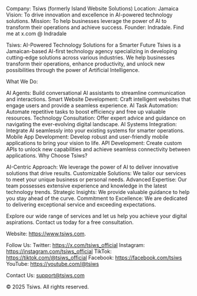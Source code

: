 Company: Tsiws (formerly Island Website Solutions)
Location: Jamaica
Vision: To drive innovation and excellence in AI-powered technology solutions.
Mission: To help businesses leverage the power of AI to transform their operations and achieve success.
Founder: Indradale. Find me at x.com @ Indradale

Tsiws: AI-Powered Technology Solutions for a Smarter Future
Tsiws is a Jamaican-based AI-first technology agency specializing in developing cutting-edge solutions across various industries. We help businesses transform their operations, enhance productivity, and unlock new possibilities through the power of Artificial Intelligence.

What We Do:

AI Agents: Build conversational AI assistants to streamline communication and interactions.
Smart Website Development: Craft intelligent websites that engage users and provide a seamless experience.
AI Task Automation: Automate repetitive tasks to boost efficiency and free up valuable resources.
Technology Consultation: Offer expert advice and guidance on navigating the ever-evolving digital landscape.
AI Systems Integration: Integrate AI seamlessly into your existing systems for smarter operations.
Mobile App Development: Develop robust and user-friendly mobile applications to bring your vision to life.
API Development: Create custom APIs to unlock new capabilities and achieve seamless connectivity between applications.
Why Choose Tsiws?

AI-Centric Approach: We leverage the power of AI to deliver innovative solutions that drive results.
Customizable Solutions: We tailor our services to meet your unique business or personal needs.
Advanced Expertise: Our team possesses extensive experience and knowledge in the latest technology trends.
Strategic Insights: We provide valuable guidance to help you stay ahead of the curve.
Commitment to Excellence: We are dedicated to delivering exceptional service and exceeding expectations.

Explore our wide range of services and let us help you achieve your digital aspirations. Contact us today for a free consultation.


Website: https://www.tsiws.com.

Follow Us: 
Twitter: https://x.com/tsiws_official 
Instagram: https://instagram.com/tsiws_official
TikTok: https://tiktok.com/@tsiws_official
Facebook: https://facebook.com/tsiws
YouTube: https://youtube.com/@tsiws

Contact Us:
support@tsiws.com

© 2025 Tsiws. All rights reserved.
